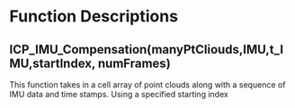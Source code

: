# Function Descriptions


## ICP_IMU_Compensation(manyPtCliouds,IMU,t_IMU,startIndex, numFrames)

This function takes in a cell array of point clouds along with a sequence of IMU data and time stamps. Using a specified starting index
